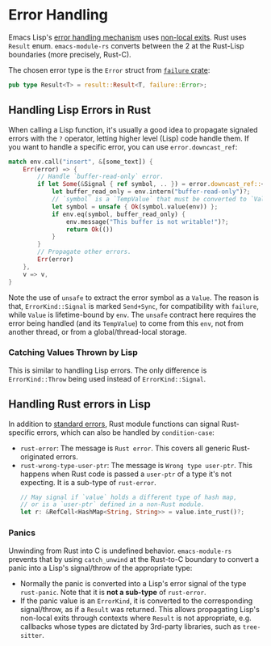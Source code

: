 # Error Handling

Emacs Lisp's [error handling mechanism](https://www.gnu.org/software/emacs/manual/html_node/elisp/Handling-Errors.html) uses [non-local exits](https://www.gnu.org/software/emacs/manual/html_node/elisp/Nonlocal-Exits.html). Rust uses `Result` enum. `emacs-module-rs` converts between the 2 at the Rust-Lisp boundaries (more precisely, Rust-C).

The chosen error type is the `Error` struct from [`failure` crate](https://github.com/withoutboats/failure):

```rust
pub type Result<T> = result::Result<T, failure::Error>;
```

## Handling Lisp Errors in Rust

When calling a Lisp function, it's usually a good idea to propagate signaled errors with the `?` operator, letting higher level (Lisp) code handle them. If you want to handle a specific error, you can use `error.downcast_ref`:

```rust
match env.call("insert", &[some_text]) {
    Err(error) => {
        // Handle `buffer-read-only` error.
        if let Some(&Signal { ref symbol, .. }) = error.downcast_ref::<ErrorKind>() {
            let buffer_read_only = env.intern("buffer-read-only")?;
            // `symbol` is a `TempValue` that must be converted to `Value`.
            let symbol = unsafe { Ok(symbol.value(env)) };
            if env.eq(symbol, buffer_read_only) {
                env.message("This buffer is not writable!")?;
                return Ok(())
            }
        }
        // Propagate other errors.
        Err(error)
    },
    v => v,
}
```

Note the use of `unsafe` to extract the error symbol as a `Value`. The reason is that, `ErrorKind::Signal` is marked `Send+Sync`, for compatibility with `failure`, while `Value` is lifetime-bound by `env`. The `unsafe` contract here requires the error being handled (and its `TempValue`) to come from this `env`, not from another thread, or from a global/thread-local storage.

### Catching Values Thrown by Lisp

This is similar to handling Lisp errors. The only difference is `ErrorKind::Throw` being used instead of `ErrorKind::Signal`.

## Handling Rust errors in Lisp

In addition to [standard errors](https://www.gnu.org/software/emacs/manual/html_node/elisp/Standard-Errors.html), Rust module functions can signal Rust-specific errors, which can also be handled by `condition-case`:

- `rust-error`: The message is `Rust error`. This covers all generic Rust-originated errors.
- `rust-wrong-type-user-ptr`: The message is `Wrong type user-ptr`. This happens when Rust code is passed a `user-ptr` of a type it's not expecting. It is a sub-type of `rust-error`.
    ```rust
    // May signal if `value` holds a different type of hash map,
    // or is a `user-ptr` defined in a non-Rust module.
    let r: &RefCell<HashMap<String, String>> = value.into_rust()?;
    ```

### Panics

Unwinding from Rust into C is undefined behavior. `emacs-module-rs` prevents that by using `catch_unwind` at the Rust-to-C boundary to convert a panic into a Lisp's signal/throw of the appropriate type:

- Normally the panic is converted into a Lisp's error signal of the type `rust-panic`. Note that it is **not a sub-type** of `rust-error`.
- If the panic value is an `ErrorKind`, it is converted to the corresponding signal/throw, as if a `Result` was returned. This allows propagating Lisp's non-local exits through contexts where `Result` is not appropriate, e.g. callbacks whose types are dictated by 3rd-party libraries, such as `tree-sitter`.
